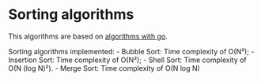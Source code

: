 # Sorting algorithms

This algorithms are based on [algorithms with go](https://algorithmswithgo.com/).

Sorting algorithms implemented: 
    - Bubble Sort: Time complexity of O(N²);
    - Insertion Sort: Time complexity of O(N²);
    - Shell Sort: Time complexity of O(N (log N)²).
    - Merge Sort: Time complexity of O(N log N)
